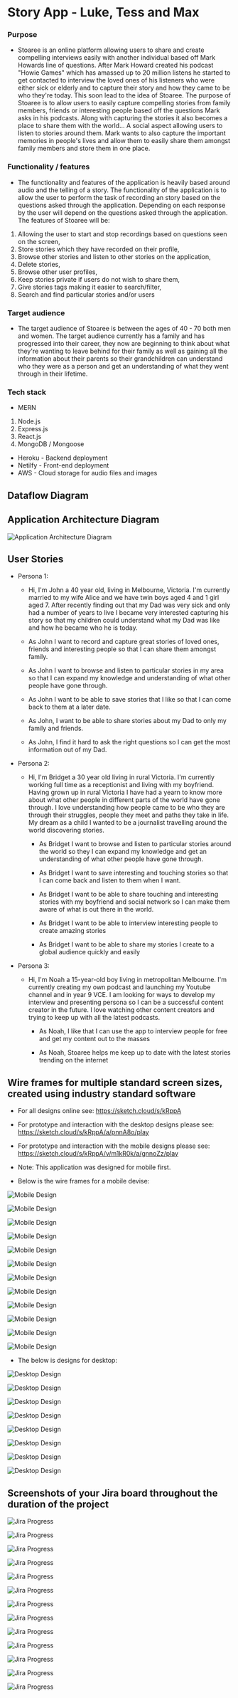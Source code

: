 # Story App - Luke, Tess and Max

### Purpose

  - Stoaree is an online platform allowing users to share and create compelling interviews easily with another individual based off Mark Howards line of questions. After Mark Howard created his podcast "Howie Games" which has amassed up to 20 million listens he started to get contacted to interview the loved ones of his listeners who were either sick or elderly and to capture their story and how they came to be who they're today. This soon lead to the idea of Stoaree. The purpose of Stoaree is to allow users to easily capture compelling stories from family members, friends or interesting people based off the questions Mark asks in his podcasts. Along with capturing the stories it also becomes a place to share them with the world... A social aspect allowing users to listen to stories around them. Mark wants to also capture the important memories in people's lives and allow them to easily share them amongst family members and store them in one place.

### Functionality / features

  - The functionality and features of the application is heavily based around audio and the telling of a story. The functionality of the application is to allow the user to perform the task of recording an story based on the questions asked through the application. Depending on each response by the user will depend on the questions asked through the application. The features of Stoaree will be:

  1. Allowing the user to start and stop recordings based on questions seen on the screen,
  2. Store stories which they have recorded on their profile,
  3. Browse other stories and listen to other stories on the application,
  4. Delete stories,
  5. Browse other user profiles,
  6. Keep stories private if users do not wish to share them,
  7. Give stories tags making it easier to search/filter,
  8. Search and find particular stories and/or users

### Target audience

  - The target audience of Stoaree is between the ages of 40 - 70 both men and women. The target audience currently has a family and has progressed into their career, they now are beginning to think about what they're wanting to leave behind for their family as well as gaining all the information about their parents so their grandchildren can understand who they were as a person and get an understanding of what they went through in their lifetime.

### Tech stack

  - MERN

  1. Node.js
  2. Express.js
  3. React.js
  4. MongoDB / Mongoose

  - Heroku - Backend deployment
  - Netilfy - Front-end deployment
  - AWS - Cloud storage for audio files and images

## Dataflow Diagram

## Application Architecture Diagram

  ![Application Architecture Diagram](./images/ApplicationArchitectureDiagram/asf.png)

## User Stories

- Persona 1:

  - Hi, I'm John a 40 year old, living in Melbourne, Victoria. I'm currently married to my wife Alice and we have twin boys aged 4 and 1 girl aged 7. After recently finding out that my Dad was very sick and only had a number of years to live I became very interested capturing his story so that my children could understand what my Dad was like and how he became who he is today.

  - As John I want to record and capture great stories of loved ones, friends and interesting people so that I can share them amongst family.

  - As John I want to browse and listen to particular stories in my area so that I can expand my knowledge and understanding of what other people have gone through.

  - As John I want to be able to save stories that I like so that I can come back to them at a later date.

  - As John, I want to be able to share stories about my Dad to only my family and friends.

  - As John, I find it hard to ask the right questions so I can get the most information out of my Dad.

- Persona 2:

  - Hi, I'm Bridget a 30 year old living in rural Victoria. I'm currently working full time as a receptionist and living with my boyfriend. Having grown up in rural Victoria I have had a yearn to know more about what other people in different parts of the world have gone through. I love understanding how people came to be who they are through their struggles, people they meet and paths they take in life. My dream as a child I wanted to be a journalist travelling around the world discovering stories.

    - As Bridget I want to browse and listen to particular stories around the world so they I can expand my knowledge and get an understanding of what other people have gone through.

    - As Bridget I want to save interesting and touching stories so that I can come back and listen to them when I want.

    - As Bridget I want to be able to share touching and interesting stories with my boyfriend and social network so I can make them aware of what is out there in the world.

    - As Bridget I want to be able to interview interesting people to create amazing stories

    - As Bridget I want to be able to share my stories I create to a global audience quickly and easily

- Persona 3:

  - Hi, I'm Noah a 15-year-old boy living in metropolitan Melbourne. I'm currently creating my own podcast and launching my Youtube channel and in year 9 VCE. I am looking for ways to develop my interview and presenting persona so I can be a successful content creator in the future. I love watching other content creators and trying to keep up with all the latest podcasts.

    - As Noah, I like that I can use the app to interview people for free and get my content out to the masses

    - As Noah, Stoaree helps me keep up to date with the latest stories trending on the internet

## Wire frames for multiple standard screen sizes, created using industry standard software

- For all designs online see: https://sketch.cloud/s/kRppA
- For prototype and interaction with the desktop designs please see: https://sketch.cloud/s/kRppA/a/pnnA8o/play
- For prototype and interaction with the mobile designs please see: https://sketch.cloud/s/kRppA/v/m1kR0k/a/gnnoZz/play

- Note: This application was designed for mobile first.
- Below is the wire frames for a mobile devise:

![Mobile Design](./images/mobileDesigns/01_mobile_design.png)

![Mobile Design](./images/mobileDesigns/02_mobile_design.png)

![Mobile Design](./images/mobileDesigns/03_mobile_design.png)

![Mobile Design](./images/mobileDesigns/04_mobile_design.png)

![Mobile Design](./images/mobileDesigns/05_mobile_design.png)

![Mobile Design](./images/mobileDesigns/06_mobile_design.png)

![Mobile Design](./images/mobileDesigns/07_mobile_design.png)

![Mobile Design](./images/mobileDesigns/08_mobile_design.png)

![Mobile Design](./images/mobileDesigns/09_mobile_design.png)

![Mobile Design](./images/mobileDesigns/10_mobile_design.png)

![Mobile Design](./images/mobileDesigns/11_mobile_design.png)

![Mobile Design](./images/mobileDesigns/12_mobile_design.png)

- The below is designs for desktop:

![Desktop Design](./images/desktopDesigns/01_desktop_design.png)

![Desktop Design](./images/desktopDesigns/02_desktop_design.png)

![Desktop Design](./images/desktopDesigns/03_desktop_design.png)

![Desktop Design](./images/desktopDesigns/04_desktop_design.png)

![Desktop Design](./images/desktopDesigns/05_desktop_design.png)

![Desktop Design](./images/desktopDesigns/06_desktop_design.png)

![Desktop Design](./images/desktopDesigns/07_desktop_design.png)

![Desktop Design](./images/desktopDesigns/08_desktop_design.png)

## Screenshots of your Jira board throughout the duration of the project

![Jira Progress](./images/jiraProgress/01-jira-progress.png)

![Jira Progress](./images/jiraProgress/02-jira-progress.png)

![Jira Progress](./images/jiraProgress/03-jira-progress.png)

![Jira Progress](./images/jiraProgress/04-jira-progress.png)

![Jira Progress](./images/jiraProgress/05-jira-progress.png)

![Jira Progress](./images/jiraProgress/06-jira-progress.png)

![Jira Progress](./images/jiraProgress/07-jira-progress.png)

![Jira Progress](./images/jiraProgress/08-jira-progress.png)

![Jira Progress](./images/jiraProgress/09-jira-progress.png)

![Jira Progress](./images/jiraProgress/10-jira-progress.png)

![Jira Progress](./images/jiraProgress/11-jira-progress.png)

![Jira Progress](./images/jiraProgress/12-jira-progress.png)

![Jira Progress](./images/jiraProgress/13-jira-progress.png)